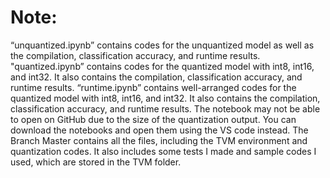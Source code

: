 # Note: 
“unquantized.ipynb” contains codes for the unquantized model as well as the compilation, classification accuracy, and runtime results.
"quantized.ipynb” contains codes for the quantized model with int8, int16, and int32. It also contains the compilation, classification accuracy, and runtime results.
“runtime.ipynb” contains well-arranged codes for the quantized model with int8, int16, and int32. It also contains the compilation, classification accuracy, and runtime results. 
The notebook may not be able to open on GitHub due to the size of the quantization output. You can download the notebooks and open them using the VS code instead.
The Branch Master contains all the files, including the TVM environment and quantization codes. It also includes some tests I made and sample codes I used, which are stored in the TVM folder.

